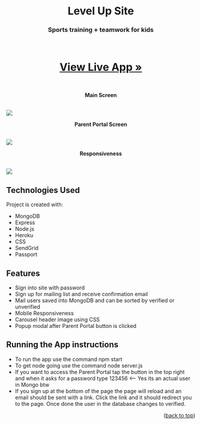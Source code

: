 <div align="center">
  <a>
    
  </a>

  <h1 align="center">Level Up Site</h1>

  <p align="center">
    <h3>Sports training + teamwork for kids</h3>
    <br />
    <h1><a href="https://levelup-2leaf.herokuapp.com/">View Live App »</a></h1> 
  </p>
</div>
   <br />
   <p align="center"> <strong>Main Screen</strong> </p>
    <br />

<img src="https://i.imgur.com/H3wZJrr.png">

<br />
   <p align="center"> <strong>Parent Portal Screen</strong> </p>
    <br />

<img src="https://i.imgur.com/QzvbCkk.png">

<br />

<p align="center"> <strong>Responsiveness</strong> </p>
    <br />

<img src="https://i.imgur.com/ijEx5io.png">

<br />


## Technologies Used
Project is created with:
* MongoDB
* Express
* Node.js
* Heroku
* CSS
* SendGrid
* Passport

## Features
- Sign into site with password
- Sign up for mailing list and receive confirmation email
- Mail users saved into MongoDB and can be sorted by verified or unverified
- Mobile Responsiveness
- Carousel header image using CSS
- Popup modal after Parent Portal button is clicked

## Running the App instructions

- To run the app use the command npm start
- To get node going use the command node server.js
- If you want to access the Parent Portal tap the button in the top right and when it asks for a password type 123456 <-- Yes its an actual user in Mongo btw
- If you sign up at the bottom of the page the page will reload and an email should be sent with a link. Click the link and it should redirect you to the page. Once done the user in the database changes to verified.


<p align="right">(<a href="#top">back to top</a>)</p>